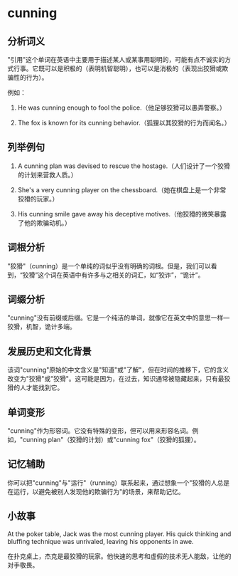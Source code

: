 # cunning

## 分析词义

  

"引用"这个单词在英语中主要用于描述某人或某事用聪明的，可能有点不诚实的方式行事。它既可以是积极的（表明机智聪明），也可以是消极的（表现出狡猾或欺骗性的行为）。

  

例如：

  

1.  He was cunning enough to fool the police.（他足够狡猾可以愚弄警察。）
    
      
    
2.  The fox is known for its cunning behavior.（狐狸以其狡猾的行为而闻名。）
    
      
    

  

## 列举例句

  

1.  A cunning plan was devised to rescue the hostage.（人们设计了一个狡猾的计划来营救人质。）
    
      
    
2.  She's a very cunning player on the chessboard.（她在棋盘上是一个非常狡猾的玩家。）
    
      
    
3.  His cunning smile gave away his deceptive motives.（他狡猾的微笑暴露了他的欺骗动机。）
    
      
    

  

## 词根分析

  

"狡猾"（cunning）是一个单纯的词似乎没有明确的词根。但是，我们可以看到，“狡猾”这个词在英语中有许多与之相关的词汇，如“狡诈”，“诡计”。

  

## 词缀分析

  

"cunning"没有前缀或后缀。它是一个纯洁的单词，就像它在英文中的意思一样—狡猾，机智，诡计多端。

  

## 发展历史和文化背景

  

该词"cunning"原始的中文含义是"知道"或"了解"，但在时间的推移下，它的含义改变为"狡猾"或"狡猾"。这可能是因为，在过去，知识通常被隐藏起来，只有最狡猾的人才能找到它。

  

## 单词变形

  

"cunning"作为形容词。它没有特殊的变形，但可以用来形容名词。例如，"cunning plan"（狡猾的计划）或"cunning fox"（狡猾的狐狸）。

  

## 记忆辅助

  

你可以把"cunning"与"运行"（running）联系起来，通过想象一个"狡猾的人总是在运行，以避免被别人发现他的欺骗行为"的场景，来帮助记忆。

  

## 小故事

  

At the poker table, Jack was the most cunning player. His quick thinking and bluffing technique was unrivaled, leaving his opponents in awe.

  

在扑克桌上，杰克是最狡猾的玩家。他快速的思考和虚假的技术无人能敌，让他的对手敬畏。
